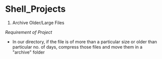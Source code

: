 # Shell_Projects

1. Archive Older/Large Files

_*Requirement of Project*_
- In our directory, if the file is of more than a particular size or older than particular no. of days, compress those files and move them in a "archive" folder
